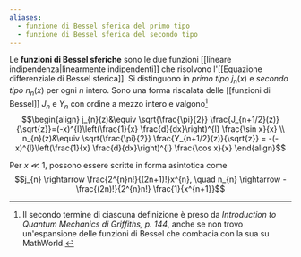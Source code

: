 ```yaml
---
aliases:
  - funzione di Bessel sferica del primo tipo
  - funzione di Bessel sferica del secondo tipo
---
```

Le **funzioni di Bessel sferiche** sono le due funzioni [[lineare indipendenza|linearmente indipendenti]] che risolvono l'[[Equazione differenziale di Bessel sferica]]. Si distinguono in *primo tipo* $j_{n}(x)$ e *secondo tipo* $n_{n}(x)$ per ogni $n$ intero. Sono una forma riscalata delle [[funzioni di Bessel]] $J_{n}$ e $Y_{n}$ con ordine a mezzo intero e valgono[^1]
$$\begin{align}
j_{n}(z)&\equiv \sqrt{\frac{\pi}{2}} \frac{J_{n+1/2}(z)}{\sqrt{z}}=(-x)^{l}\left(\frac{1}{x} \frac{d}{dx}\right)^{l} \frac{\sin x}{x} \\
n_{n}(z)&\equiv \sqrt{\frac{\pi}{2}} \frac{Y_{n+1/2}(z)}{\sqrt{z}} = -(-x)^{l}\left(\frac{1}{x} \frac{d}{dx}\right)^{l} \frac{\cos x}{x}
\end{align}$$

Per $x\ll1$, possono essere scritte in forma asintotica come
$$j_{n} \rightarrow \frac{2^{n}n!}{(2n+1)!}x^{n}, \quad n_{n} \rightarrow - \frac{(2n)!}{2^{n}n!} \frac{1}{x^{n+1}}$$

[^1]: Il secondo termine di ciascuna definizione è preso da *Introduction to Quantum Mechanics di Griffiths, p. 144*, anche se non trovo un'espansione delle funzioni di Bessel che combacia con la sua su MathWorld.
